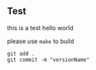 ## Test

this is a test
hello world <br>

please use ```make``` to build <br>



```
git add .
git commit -m "versionName"
```
